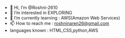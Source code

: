 - 👋 Hi, I’m @Roshni-2610
- 👀 I’m interested in EXPLORING
- 🌱 I’m currently learning : AWS(Amazon Web Services)
- 📫 How to reach me : roshninaren26@gmail.com
- languages known : HTML,CSS,python,AWS


<!---
Roshni-2610/Roshni-2610 is a ✨ special ✨ repository because its `README.md` (this file) appears on your GitHub profile.
You can click the Preview link to take a look at your changes.
--->
